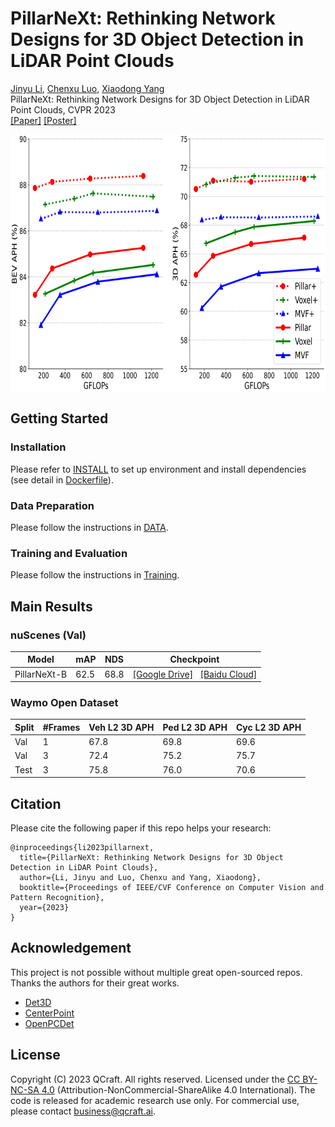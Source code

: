 # PillarNeXt: Rethinking Network Designs for 3D Object Detection in LiDAR Point Clouds


[Jinyu Li](https://konstantin5389.github.io/), [Chenxu Luo](https://chenxuluo.github.io/), [Xiaodong Yang](https://xiaodongyang.org/) <br>
PillarNeXt: Rethinking Network Designs for 3D Object Detection in LiDAR Point Clouds, CVPR 2023 <br>
[[Paper]](https://arxiv.org/pdf/2305.04925.pdf) [[Poster]](https://github.com/qcraftai/pillarnext/blob/main/docs/cvpr23_poster.pptx.pdf) 

<p align="left"> 
 <img src='docs/teaser_figure.png' height="410px"/> 
</p>

## Getting Started

### Installation
Please refer to [INSTALL](docs/INSTALL.md) to set up environment and install dependencies (see detail in [Dockerfile](docker/Dockerfile)).

### Data Preparation
Please follow the instructions in [DATA](docs/DATA.md). 

### Training and Evaluation 
Please follow the instructions in [Training](docs/Training.md).


## Main Results
### nuScenes (Val)
| Model |  mAP  |  NDS | Checkpoint
| ------| -----| ---- | -------------|
 | PillarNeXt-B | 62.5 | 68.8	| [[Google Drive]](https://drive.google.com/file/d/16abCgt-yhRGnYHQ7M259yGMO0IRYpZ8o/view?usp=drive_link)  &nbsp;&nbsp;[[Baidu Cloud]](https://pan.baidu.com/s/1TRsjgN1ys5-mAxM70l4hog?pwd=7skt)

### Waymo Open Dataset 
|Split | #Frames | Veh L2 3D APH | Ped L2 3D APH | Cyc L2 3D APH | 
| ---------| ---------|---------|---------|---------|
| Val | 1 | 67.8 | 69.8 | 69.6 |
| Val | 3 | 72.4 | 75.2 | 75.7 |
| Test| 3 | 75.8 | 76.0 | 70.6 |


## Citation
 Please cite the following paper if this repo helps your research:
```
@inproceedings{li2023pillarnext,
  title={PillarNeXt: Rethinking Network Designs for 3D Object Detection in LiDAR Point Clouds},
  author={Li, Jinyu and Luo, Chenxu and Yang, Xiaodong},
  booktitle={Proceedings of IEEE/CVF Conference on Computer Vision and Pattern Recognition},
  year={2023}
}
```

## Acknowledgement
This project is not possible without multiple great open-sourced repos. Thanks the authors for their great works.
* [Det3D](https://github.com/poodarchu/Det3D)
* [CenterPoint](https://github.com/tianweiy/CenterPoint)
* [OpenPCDet](https://github.com/open-mmlab/OpenPCDet)

## License
Copyright (C) 2023 QCraft. All rights reserved. Licensed under the [CC BY-NC-SA 4.0](https://creativecommons.org/licenses/by-nc-sa/4.0/legalcode) (Attribution-NonCommercial-ShareAlike 4.0 International). The code is released for academic research use only. For commercial use, please contact [business@qcraft.ai](business@qcraft.ai).
